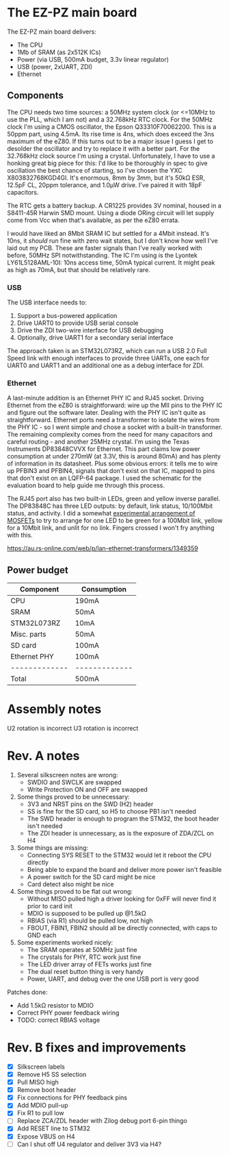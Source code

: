 # The EZ-PZ main board

The EZ-PZ main board delivers:

  - The CPU
  - 1Mb of SRAM (as 2x512K ICs)
  - Power (via USB, 500mA budget, 3.3v linear regulator)
  - USB (power, 2xUART, ZDI)
  - Ethernet 

## Components

The CPU needs two time sources: a 50MHz system clock (or <=10MHz to use the PLL, which I am not) and a 32.768kHz RTC clock. For the 50MHz clock I'm using a CMOS oscillator, the Epson Q33310F70062200. This is a 50ppm part, using 4.5mA. Its rise time is 4ns, which does exceed the 3ns maximum of the eZ80. If this turns out to be a major issue I guess I get to desolder the oscillator and try to replace it with a better part. For the 32.768kHz clock source I'm using a crystal. Unfortunately, I have to use a honking great big piece for this: I'd like to be thoroughly in spec to give oscillation the best chance of starting, so I've chosen the YXC X803832768KGD4GI. It's enormous, 8mm by 3mm, but it's 50kΩ ESR, 12.5pF CL, 20ppm tolerance, and 1.0µW drive. I've paired it with 18pF capacitors.

The RTC gets a battery backup. A CR1225 provides 3V nominal, housed in a S8411-45R Harwin SMD mount. Using a diode ORing circuit will let supply come from Vcc when that's available, as per the eZ80 errata.

I would have liked an 8Mbit SRAM IC but settled for a 4Mbit instead. It's 10ns, it _should_ run fine with zero wait states, but I don't know how well I've laid out my PCB. These are faster signals than I've really worked with before, 50MHz SPI notwithstanding. The IC I'm using is the Lyontek LY61L5128AML-10I: 10ns access time, 50mA typical current. It might peak as high as 70mA, but that should be relatively rare.

### USB

The USB interface needs to:

 1. Support a bus-powered application
 2. Drive UART0 to provide USB serial console
 3. Drive the ZDI two-wire interface for USB debugging
 4. Optionally, drive UART1 for a secondary serial interface

The approach taken is an STM32L073RZ, which can run a USB 2.0 Full Speed link with enough interfaces to provide three UARTs, one each for UART0 and UART1 and an additional one as a debug interface for ZDI.

### Ethernet

A last-minute addition is an Ethernet PHY IC and RJ45 socket. Driving Ethernet from the eZ80 is straightforward: wire up the MII pins to the PHY IC and figure out the software later. Dealing with the PHY IC isn't quite as straightforward. Ethernet ports need a transformer to isolate the wires from the PHY IC - so I went simple and chose a socket with a built-in transformer. The remaining complexity comes from the need for many capacitors and careful routing - and another 25MHz crystal. I'm using the Texas Instruments DP83848CVVX for Ethernet. This part claims low power consumption at under 270mW (at 3.3V, this is around 80mA) and has plenty of information in its datasheet. Plus some obvious errors: it tells me to wire up PFBIN3 and PFBIN4, signals that don't exist on that IC, mapped to pins that don't exist on an LQFP-64 package. I used the schematic for the evaluation board to help guide me through this process.

The RJ45 port also has two built-in LEDs, green and yellow inverse parallel. The DP83848C has three LED outputs: by default, link status, 10/100Mbit status, and activity. I did a somewhat [experimental arrangement of MOSFETs][LEDs] to try to arrange for one LED to be green for a 100Mbit link, yellow for a 10Mbit link, and unlit for no link. Fingers crossed I won't fry anything with this.

https://au.rs-online.com/web/p/lan-ethernet-transformers/1349359

## Power budget

| Component     | Consumption   |
| ------------- | ------------- |
| CPU           | 190mA         |
| SRAM          | 50mA          |
| STM32L073RZ   | 10mA          |
| Misc. parts   | 50mA          |
| SD card       | 100mA         |
| Ethernet PHY  | 100mA         |
| ------------- | ------------- |
| Total         | 500mA         |

# Assembly notes

U2 rotation is incorrect
U3 rotation is incorrect

[LEDs]: https://www.falstad.com/circuit/circuitjs.html?ctz=CQAgjCAMB0l3BWcMBMcUHYMGZIA4UA2ATmIxAUgpABZsAoMQlEbBF3G27DyLlgCYBTAGYBDAK4AbAC4BaKUIFRwKmJDCNm3DtkKt2rPSEGjJshUtUQq6zQHcj+nlTYc0Ueo7q8uP1h6QXjpOIS6ejm6sfAbutsFR4YnGQQAyFBjOHoT4AbYq4lIAzkKs0Nie6WCZeeA0XOH5hSVlFUEAHuAoxKz14Dm95FxgXKkAkgByANL0nQh4SNh0IIQ8vfrDXADKAAoAonsAIvQAStH8uZz9+VQ0ruVqUNAI9ADm52ExNIRc8ZHGSRijQSQI8Vz0eAiH0wvlqQUcKDuIURrhSwX84RoeFcgXoIlYeAahI+2GJazA0BoSHUKDxBP4CGcMRQjKM4AeGGCCBq4W5zmJ8Iy-L8WPpUL5tQlLP0gqlrPqkOlngATkLalicfkUGgQX41lc7n8xUrSRdIYLTSZ5UwrTL6KqrmhIZanSowPALczLsykYKUSZvWbPPj-BqwmSKhS2rBaQ6vvrif4qO74Akyem9SwLRnaDbLX6kRj41n7SYka7-TC3R66dUslR-UkWBSqU9ILSEeWMM2alXBXWTN3wDURr90eS+gPR8GQtP-EqkS3qTHggPwgOw-2amHQ9ioY2fQ2h0EAPbDla-WiQUjUOwslQ91j0IA

# Rev. A notes

 1. Several silkscreen notes are wrong:
      - SWDIO and SWCLK are swapped
      - Write Protection ON and OFF are swapped
 2. Some things proved to be unnecessary:
      - 3V3 and NRST pins on the SWD (H2) header
      - SS is fine for the SD card, so H5 to choose PB1 isn't needed
      - The SWD header is enough to program the STM32, the boot header isn't needed
      - The ZDI header is unnecessary, as is the exposure of ZDA/ZCL on H4
 3. Some things are missing:
      - Connecting SYS RESET to the STM32 would let it reboot the CPU directly
      - Being able to expand the board and deliver more power isn't feasible
      - A power switch for the SD card might be nice
      - Card detect also might be nice
 4. Some things proved to be flat out wrong:
      - Without MISO pulled high a driver looking for 0xFF will never find it prior to card init
      - MDIO is supposed to be pulled up @1.5kΩ
      - RBIAS (via R1) should be pulled low, not high
      - FBOUT, FBIN1, FBIN2 should all be directly connected, with caps to GND each
 5. Some experiments worked nicely:
      - The SRAM operates at 50MHz just fine
      - The crystals for PHY, RTC work just fine
      - The LED driver array of FETs works just fine
      - The dual reset button thing is very handy
      - Power, UART, and debug over the one USB port is very good

Patches done:

  - Add 1.5kΩ resistor to MDIO
  - Correct PHY power feedback wiring
  - TODO: correct RBIAS voltage

# Rev. B fixes and improvements

  - [x] Silkscreen labels
  - [x] Remove H5 SS selection
  - [x] Pull MISO high
  - [x] Remove boot header
  - [x] Fix connections for PHY feedback pins
  - [x] Add MDIO pull-up
  - [x] Fix R1 to pull low
  - [ ] Replace ZCA/ZDL header with Zilog debug port 6-pin thingo
  - [x] Add RESET line to STM32
  - [x] Expose VBUS on H4
  - [ ] Can I shut off U4 regulator and deliver 3V3 via H4?
